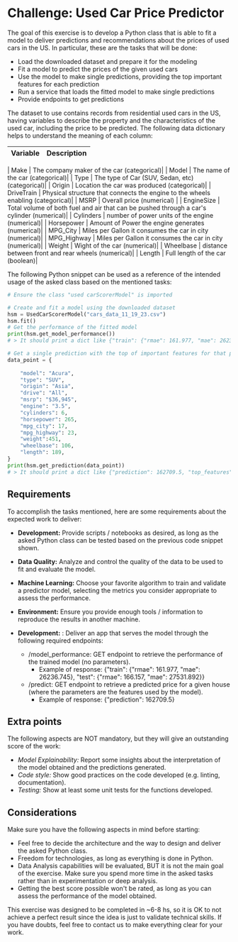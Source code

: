 

Challenge: Used Car Price Predictor
================================

The goal of this exercise is to develop a Python class that is able to fit a model to deliver predictions and recommendations about the prices of used cars in the US. In particular, these are the tasks that will be done:

- Load the downloaded dataset and prepare it for the modeling
- Fit a model to predict the prices of the given used cars
- Use the model to make single predictions, providing the top important features for each prediction 
- Run a service that loads the fitted model to make single predictions
- Provide endpoints to get predictions

The dataset to use contains records from residential used cars in the US, having variables to describe the property and the characteristics of the used car, including the price to be predicted. The following data dictionary helps to understand the meaning of each column:

| Variable | Description | 
| :------------- | :----------- |

| Make   |     The company maker of the car (categorical)|
| Model | The name of the car (categorical)|
| Type  | The type of Car (SUV, Sedan, etc) (categorical)|
| Origin  | Location the car was produced (categorical)|
| DriveTrain | Physical structure that connects the engine to the wheels enabling (categorical)|
| MSRP | Overall price (numerical) |
| EngineSize | Total volume of both fuel and air that can be pushed through a car's cylinder (numerical)|
| Cylinders | number of power units of the engine (numerical)|
| Horsepower | Amount of Power the engine generates  (numerical)|
| MPG_City | Miles per Gallon it consumes the car in city (numerical)|
| MPG_Highway | Miles per Gallon it consumes the car in city (numerical)|
| Weight | Wight of the car (numerical)|
| Wheelbase | distance between  front and rear wheels (numerical)|
| Length | Full length of the car (boolean)|

 The following Python snippet can be used as a reference of the intended usage of the asked class based on the mentioned tasks:

```python
# Ensure the class "used carScorerModel" is imported

# Create and fit a model using the downloaded dataset
hsm = UsedCarScorerModel("cars_data_11_19_23.csv")
hsm.fit()
# Get the performance of the fitted model
print(hsm.get_model_performance())
# > It should print a dict like {"train": {"rmae": 161.977, "mae": 26236.745}, "test": {...}}

# Get a single prediction with the top of important features for that prediction
data_point = {
    
    "model": "Acura",
    "type": "SUV",
    "origin": "Asia",
    "drive": "All",
    "msrp": "$36,945",
    "engine": "3.5",
    "cylinders": 6,
    "horsepower": 265,
    "mpg_city": 17,
    "mpg_highway": 23,
    "weight":451,
    "wheelbase": 106,
    "length": 189,
}
print(hsm.get_prediction(data_point))
# > It should print a dict like {"prediction": 162709.5, "top_features": {"used car_age": 0.712, "overall_quality": 0.221, ...}}
```

## Requirements

To accomplish the tasks mentioned, here are some requirements about the expected work to deliver:

- **Development:** Provide scripts / notebooks as desired, as long as the asked Python class can be tested based on the previous code snippet shown. 
- **Data Quality:** Analyze and control the quality of the data to be used to fit and evaluate the model.
- **Machine Learning:** Choose your favorite algorithm to train and validate a predictor model, selecting the metrics you consider appropriate to assess the performance. 
- **Environment:** Ensure you provide enough tools / information to reproduce the results in another machine.
- **Development:** : Deliver an app that serves the model through the following required endpoints:

    - /model_performance: GET endpoint to retrieve the performance of the trained model (no parameters).
        - Example of response: {"train": {"rmae": 161.977, "mae": 26236.745}, "test": {"rmae": 166.157, "mae": 27531.892}}
    - /predict: GET endpoint to retrieve a predicted price for a given house (where the parameters are the features used by the model).
        - Example of response: {"prediction": 162709.5}

## Extra points

The following aspects are NOT mandatory, but they will give an outstanding score of the work:

- *Model Explainability:* Report some insights about the interpretation of the model obtained and the predictions generated.
- *Code style:* Show good practices on the code developed (e.g. linting, documentation).
- *Testing:* Show at least some unit tests for the functions developed.

## Considerations

Make sure you have the following aspects in mind before starting:

- Feel free to decide the architecture and the way to design and deliver the asked Python class.
- Freedom for technologies, as long as everything is done in Python.
- Data Analysis capabilities will be evaluated, BUT it is not the main goal of the exercise. Make sure you spend more time in the asked tasks rather than in experimentation or deep analysis.
- Getting the best score possible won't be rated, as long as you can assess the performance of the model obtained.

This exercise was designed to be completed in ~6-8 hs, so it is OK to not achieve a perfect result since the idea is just to validate technical skills. If you have doubts, feel free to contact us to make everything clear for your work.

